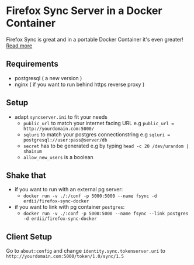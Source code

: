 # Firefox Sync Server in a Docker Container

Firefox Sync is great and in a portable Docker Container it's even greater! [Read more](https://docs.services.mozilla.com/howtos/run-sync-1.5.html)

## Requirements

* postgresql ( a new version )
* nginx ( if you want to run behind https reverse proxy )


## Setup

* adapt `syncserver.ini` to fit your needs
  * `public_url` to match your internet facing URL e.g `public_url = http://yourdomain.com:5000/`
  * `sqluri` to match your postgres connectionstring e.g `sqluri = postgresql://user:pass@server/db`
  * `secret` has to be generated e.g by typing `head -c 20 /dev/urandom | sha1sum`
  * `allow_new_users` is a boolean


## Shake that

* if you want to run with an external pg server:
  * `docker run -v ./:/conf -p 5000:5000 --name fsync -d erdii/firefox-sync-docker`
* if you want to link with pg container `postgres`:
  * `docker run -v ./:conf -p 5000:5000 --name fsync --link postgres -d erdii/firefox-sync-docker`

## Client Setup

Go to `about:config` and change `identity.sync.tokenserver.uri` to `http://yourdomain.com:5000/token/1.0/sync/1.5`
